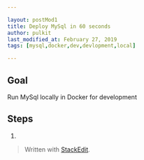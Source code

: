 ```yaml
---

layout: postMod1
title: Deploy MySql in 60 seconds 
author: pulkit
last_modified_at: February 27, 2019
tags: [mysql,docker,dev,devlopment,local]

---
```


## Goal

Run MySql locally in Docker for development

## Steps
1. 

> Written with [StackEdit](https://stackedit.io/).
<!--stackedit_data:
eyJoaXN0b3J5IjpbLTY4MzA5NjI5NV19
-->